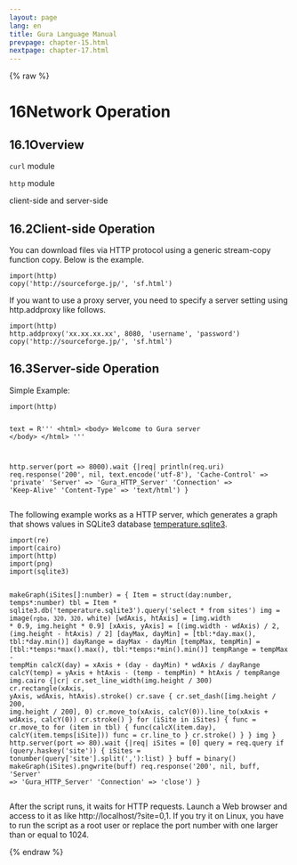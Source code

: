 ```yaml
---
layout: page
lang: en
title: Gura Language Manual
prevpage: chapter-15.html
nextpage: chapter-17.html
---
```

{% raw %}
<h1><span class="caption-index-1">16</span><a name="anchor-16"></a>Network Operation</h1>
<h2><span class="caption-index-2">16.1</span><a name="anchor-16-1"></a>Overview</h2>
<p>
<code>curl</code> module
</p>
<p>
<code>http</code> module
</p>
<p>
client-side and server-side
</p>
<h2><span class="caption-index-2">16.2</span><a name="anchor-16-2"></a>Client-side Operation</h2>
<p>
You can download files via HTTP protocol using a generic stream-copy function copy. Below is the example.
</p>
<pre><code>import(http)
copy('http://sourceforge.jp/', 'sf.html')
</code></pre>
<p>
If you want to use a proxy server, you need to specify a server setting using http.addproxy like follows.
</p>
<pre><code>import(http)
http.addproxy('xx.xx.xx.xx', 8080, 'username', 'password')
copy('http://sourceforge.jp/', 'sf.html')
</code></pre>
<h2><span class="caption-index-2">16.3</span><a name="anchor-16-3"></a>Server-side Operation</h2>
<p>
Simple Example:
</p>
<pre><code>import(http)

text = R'''
&lt;html&gt;
&lt;body&gt;
Welcome to Gura server
&lt;/body&gt;
&lt;/html&gt;
'''

http.server(port =&gt; 8000).wait {|req|
    println(req.uri)
    req.response('200', nil, text.encode('utf-8'),
        'Cache-Control' =&gt; 'private'
        'Server'        =&gt; 'Gura_HTTP_Server'
        'Connection'    =&gt; 'Keep-Alive'
        'Content-Type'  =&gt; 'text/html')
}
</code></pre>
<p>
The following example works as a HTTP server, which generates a graph that shows values in SQLite3 database <a href="https://github.com/gura-lang/gura/blob/master/sample/resource/temperature.sqlite3?raw=true">temperature.sqlite3</a>.
</p>
<pre><code>import(re)
import(cairo)
import(http)
import(png)
import(sqlite3)

makeGraph(iSites[]:number) = {
    Item = struct(day:number, temps*:number)
    tbl = Item * sqlite3.db('temperature.sqlite3').query('select * from sites')
    img = image(`rgba, 320, 320, `white)
    [wdAxis, htAxis] = [img.width * 0.9, img.height * 0.9]
    [xAxis, yAxis] = [(img.width - wdAxis) / 2, (img.height - htAxis) / 2]
    [dayMax, dayMin] = [tbl:*day.max(), tbl:*day.min()]
    dayRange = dayMax - dayMin
    [tempMax, tempMin] = [tbl:*temps:*max().max(), tbl:*temps:*min().min()]
    tempRange = tempMax - tempMin
    calcX(day) = xAxis + (day - dayMin) * wdAxis / dayRange
    calcY(temp) = yAxis + htAxis - (temp - tempMin) * htAxis / tempRange
    img.cairo {|cr|
        cr.set_line_width(img.height / 300)
        cr.rectangle(xAxis, yAxis, wdAxis, htAxis).stroke()
        cr.save {
            cr.set_dash([img.height / 200, img.height / 200], 0)
            cr.move_to(xAxis, calcY(0)).line_to(xAxis + wdAxis, calcY(0))
            cr.stroke()
        }
        for (iSite in iSites) {
            func = cr.move_to
            for (item in tbl) {
                func(calcX(item.day), calcY(item.temps[iSite]))
                func = cr.line_to
            }
            cr.stroke()
        }
    }
    img
}
http.server(port =&gt; 80).wait {|req|
    iSites = [0]
    query = req.query
    if (query.haskey('site')) {
        iSites = tonumber(query['site'].split(','):list)
    }
    buff = binary()
    makeGraph(iSites).pngwrite(buff)
    req.response('200', nil, buff,
        'Server' =&gt; 'Gura_HTTP_Server' 'Connection' =&gt; 'close')
}
</code></pre>
<p>
After the script runs, it waits for HTTP requests. Launch a Web browser and access to it as like http://localhost/?site=0,1. If you try it on Linux, you have to run the script as a root user or replace the port number with one larger than or equal to 1024.
</p>
<p />

{% endraw %}
